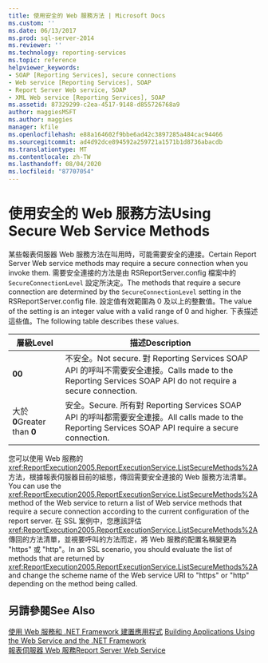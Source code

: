 ```yaml
---
title: 使用安全的 Web 服務方法 | Microsoft Docs
ms.custom: ''
ms.date: 06/13/2017
ms.prod: sql-server-2014
ms.reviewer: ''
ms.technology: reporting-services
ms.topic: reference
helpviewer_keywords:
- SOAP [Reporting Services], secure connections
- Web service [Reporting Services], SOAP
- Report Server Web service, SOAP
- XML Web service [Reporting Services], SOAP
ms.assetid: 87329299-c2ea-4517-9148-d855726768a9
author: maggiesMSFT
ms.author: maggies
manager: kfile
ms.openlocfilehash: e88a164602f9bbe6ad42c3897285a484cac94466
ms.sourcegitcommit: ad4d92dce894592a259721a1571b1d8736abacdb
ms.translationtype: MT
ms.contentlocale: zh-TW
ms.lasthandoff: 08/04/2020
ms.locfileid: "87707054"
---
```

# <a name="using-secure-web-service-methods"></a><span data-ttu-id="626e8-102">使用安全的 Web 服務方法</span><span class="sxs-lookup"><span data-stu-id="626e8-102">Using Secure Web Service Methods</span></span>
  <span data-ttu-id="626e8-103">某些報表伺服器 Web 服務方法在叫用時，可能需要安全的連接。</span><span class="sxs-lookup"><span data-stu-id="626e8-103">Certain Report Server Web service methods may require a secure connection when you invoke them.</span></span> <span data-ttu-id="626e8-104">需要安全連接的方法是由 RSReportServer.config 檔案中的 `SecureConnectionLevel` 設定所決定。</span><span class="sxs-lookup"><span data-stu-id="626e8-104">The methods that require a secure connection are determined by the `SecureConnectionLevel` setting in the RSReportServer.config file.</span></span> <span data-ttu-id="626e8-105">設定值有效範圍為 0 及以上的整數值。</span><span class="sxs-lookup"><span data-stu-id="626e8-105">The value of the setting is an integer value with a valid range of 0 and higher.</span></span> <span data-ttu-id="626e8-106">下表描述這些值。</span><span class="sxs-lookup"><span data-stu-id="626e8-106">The following table describes these values.</span></span>  
  
|<span data-ttu-id="626e8-107">層級</span><span class="sxs-lookup"><span data-stu-id="626e8-107">Level</span></span>|<span data-ttu-id="626e8-108">描述</span><span class="sxs-lookup"><span data-stu-id="626e8-108">Description</span></span>|  
|-----------|-----------------|  
|<span data-ttu-id="626e8-109">**0**</span><span class="sxs-lookup"><span data-stu-id="626e8-109">**0**</span></span>|<span data-ttu-id="626e8-110">不安全。</span><span class="sxs-lookup"><span data-stu-id="626e8-110">Not secure.</span></span> <span data-ttu-id="626e8-111">對 Reporting Services SOAP API 的呼叫不需要安全連接。</span><span class="sxs-lookup"><span data-stu-id="626e8-111">Calls made to the Reporting Services SOAP API do not require a secure connection.</span></span>|  
|<span data-ttu-id="626e8-112">大於 **0**</span><span class="sxs-lookup"><span data-stu-id="626e8-112">Greater than **0**</span></span>|<span data-ttu-id="626e8-113">安全。</span><span class="sxs-lookup"><span data-stu-id="626e8-113">Secure.</span></span> <span data-ttu-id="626e8-114">所有對 Reporting Services SOAP API 的呼叫都需要安全連接。</span><span class="sxs-lookup"><span data-stu-id="626e8-114">All calls made to the Reporting Services SOAP API require a secure connection.</span></span>|  
  
 <span data-ttu-id="626e8-115">您可以使用 Web 服務的 <xref:ReportExecution2005.ReportExecutionService.ListSecureMethods%2A> 方法，根據報表伺服器目前的組態，傳回需要安全連接的 Web 服務方法清單。</span><span class="sxs-lookup"><span data-stu-id="626e8-115">You can use the <xref:ReportExecution2005.ReportExecutionService.ListSecureMethods%2A> method of the Web service to return a list of Web service methods that require a secure connection according to the current configuration of the report server.</span></span> <span data-ttu-id="626e8-116">在 SSL 案例中，您應該評估 <xref:ReportExecution2005.ReportExecutionService.ListSecureMethods%2A> 傳回的方法清單，並視要呼叫的方法而定，將 Web 服務的配置名稱變更為 "https" 或 "http"。</span><span class="sxs-lookup"><span data-stu-id="626e8-116">In an SSL scenario, you should evaluate the list of methods that are returned by <xref:ReportExecution2005.ReportExecutionService.ListSecureMethods%2A> and change the scheme name of the Web service URI to "https" or "http" depending on the method being called.</span></span>  
  
## <a name="see-also"></a><span data-ttu-id="626e8-117">另請參閱</span><span class="sxs-lookup"><span data-stu-id="626e8-117">See Also</span></span>  
 <span data-ttu-id="626e8-118">[使用 Web 服務和 .NET Framework 建置應用程式](building-applications-using-the-web-service-and-the-net-framework.md) </span><span class="sxs-lookup"><span data-stu-id="626e8-118">[Building Applications Using the Web Service and the .NET Framework](building-applications-using-the-web-service-and-the-net-framework.md) </span></span>  
 [<span data-ttu-id="626e8-119">報表伺服器 Web 服務</span><span class="sxs-lookup"><span data-stu-id="626e8-119">Report Server Web Service</span></span>](../report-server-web-service.md)  
  
  
